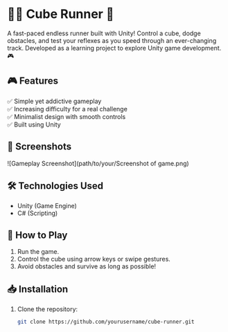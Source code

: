 # 🏃‍♂️ Cube Runner 🚀  

A fast-paced endless runner built with Unity! Control a cube, dodge obstacles, and test your reflexes as you speed through an ever-changing track. Developed as a learning project to explore Unity game development. 🎮  

## 🎮 Features  
✅ Simple yet addictive gameplay  
✅ Increasing difficulty for a real challenge  
✅ Minimalist design with smooth controls  
✅ Built using Unity  

## 📸 Screenshots  
![Gameplay Screenshot](path/to/your/Screenshot of game.png) 

## 🛠️ Technologies Used  
- Unity (Game Engine)  
- C# (Scripting)  

## 🚀 How to Play  
1. Run the game.  
2. Control the cube using arrow keys or swipe gestures.  
3. Avoid obstacles and survive as long as possible!  

## 📥 Installation  
1. Clone the repository:  
   ```bash
   git clone https://github.com/yourusername/cube-runner.git
